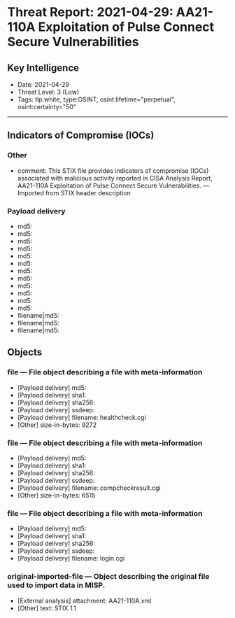 # Threat Report: 2021-04-29: AA21-110A Exploitation of Pulse Connect Secure Vulnerabilities


## Key Intelligence
* Date: 2021-04-29
* Threat Level: 3 (Low)
* Tags: tlp:white, type:OSINT, osint:lifetime="perpetual", osint:certainty="50"

---

## Indicators of Compromise (IOCs)
### Other
* comment: This STIX file provides indicators of compromise (IOCs) associated with malicious activity reported in CISA Analysis Report, AA21-110A Exploitation of Pulse Connect Secure Vulnerabilities. — Imported from STIX header description

### Payload delivery
* md5: <md5>
* md5: <md5>
* md5: <md5>
* md5: <md5>
* md5: <md5>
* md5: <md5>
* md5: <md5>
* md5: <md5>
* md5: <md5>
* md5: <md5>
* md5: <md5>
* md5: <md5>
* filename|md5: <md5>
* filename|md5: <md5>
* filename|md5: <md5>

## Objects
### file — File object describing a file with meta-information
* [Payload delivery] md5: <md5>
* [Payload delivery] sha1: <sha1>
* [Payload delivery] sha256: <sha256>
* [Payload delivery] ssdeep: <ssdeep>
* [Payload delivery] filename: healthcheck.cgi
* [Other] size-in-bytes: 9272

### file — File object describing a file with meta-information
* [Payload delivery] md5: <md5>
* [Payload delivery] sha1: <sha1>
* [Payload delivery] sha256: <sha256>
* [Payload delivery] ssdeep: <ssdeep>
* [Payload delivery] filename: compcheckresult.cgi
* [Other] size-in-bytes: 6515

### file — File object describing a file with meta-information
* [Payload delivery] md5: <md5>
* [Payload delivery] sha1: <sha1>
* [Payload delivery] sha256: <sha256>
* [Payload delivery] ssdeep: <ssdeep>
* [Payload delivery] filename: login.cgi

### original-imported-file — Object describing the original file used to import data in MISP.
* [External analysis] attachment: AA21-110A.xml
* [Other] text: STIX 1.1
